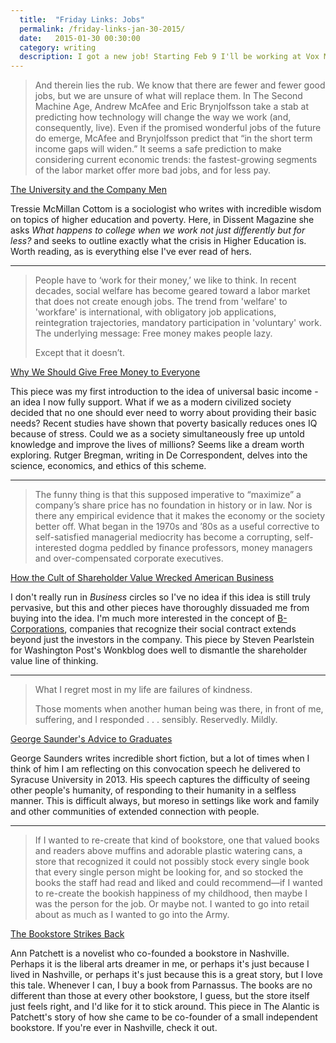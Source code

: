 ```yaml
---
  title:  "Friday Links: Jobs"
  permalink: /friday-links-jan-30-2015/
  date:   2015-01-30 00:30:00
  category: writing
  description: I got a new job! Starting Feb 9 I'll be working at Vox Media as a front-end engineer. Since I'm thinking about employment and jobs today here are some essays that have shaped my thinking on the topic in the past few years.
---
```


> And therein lies the rub. We know that there are fewer and fewer good jobs, but we are unsure of what will replace them. In The Second Machine Age, Andrew McAfee and Eric Brynjolfsson take a stab at predicting how technology will change the way we work (and, consequently, live). Even if the promised wonderful jobs of the future do emerge, McAfee and Brynjolfsson predict that “in the short term income gaps will widen.” It seems a safe prediction to make considering current economic trends: the fastest-growing segments of the labor market offer more bad jobs, and for less pay.

[The University and the Company Men](http://www.dissentmagazine.org/article/the-university-and-the-company-man)

Tressie McMillan Cottom is a sociologist who writes with incredible wisdom on topics of higher education and poverty. Here, in Dissent Magazine she asks _What happens to college when we work not just differently but for less?_ and seeks to outline exactly what the crisis in Higher Education is. Worth reading, as is everything else I've ever read of hers.

<hr/>

> People have to ‘work for their money,’ we like to think. In recent decades, social welfare has become geared toward a labor market that does not create enough jobs. The trend from 'welfare' to 'workfare' is international, with obligatory job applications, reintegration trajectories, mandatory participation in 'voluntary' work. The underlying message: Free money makes people lazy.
>
>Except that it doesn’t.

[Why We Should Give Free Money to Everyone](https://decorrespondent.nl/541/why-we-should-give-free-money-to-everyone/31639050894-e44e2c00)

This piece was my first introduction to the idea of universal basic income - an idea I now fully support. What if we as a modern civilized society decided that no one should ever need to worry about providing their basic needs? Recent studies have shown that poverty basically reduces ones IQ because of stress. Could we as a society simultaneously free up untold knowledge and improve the lives of millions? Seems like a dream worth exploring. Rutger Bregman, writing in De Correspondent, delves into the science, economics, and ethics of this scheme.

<hr />

>The funny thing is that this supposed imperative to “maximize” a company’s share price has no foundation in history or in law. Nor is there any empirical evidence that it makes the economy or the society better off. What began in the 1970s and ’80s as a useful corrective to self-satisfied managerial mediocrity has become a corrupting, self-interested dogma peddled by finance professors, money managers and over-compensated corporate executives.

[How the Cult of Shareholder Value Wrecked American Business](http://www.washingtonpost.com/blogs/wonkblog/wp/2013/09/09/how-the-cult-of-shareholder-value-wrecked-american-business/)

I don't really run in _Business_ circles so I've no idea if this idea is still truly pervasive, but this and other pieces have thoroughly dissuaded me from buying into the idea. I'm much more interested in the concept of [B-Corporations](http://www.newyorker.com/magazine/2014/08/04/companies-benefits), companies that recognize their social contract extends beyond just the investors in the company. This piece by Steven Pearlstein for Washington Post's Wonkblog does well to dismantle the shareholder value line of thinking.

<hr />

> What I regret most in my life are failures of kindness.
>
> Those moments when another human being was there, in front of me, suffering, and I responded . . . sensibly. Reservedly. Mildly.

[George Saunder's Advice to Graduates](http://6thfloor.blogs.nytimes.com/2013/07/31/george-saunderss-advice-to-graduates/?_r=0)

George Saunders writes incredible short fiction, but a lot of times when I think of him I am reflecting on this convocation speech he delivered to Syracuse University in 2013. His speech captures the difficulty of seeing other people's humanity, of responding to their humanity in a selfless manner. This is difficult always, but moreso in settings like work and family and other communities of extended connection with people.

<hr />

> If I wanted to re-create that kind of bookstore, one that valued books and readers above muffins and adorable plastic watering cans, a store that recognized it could not possibly stock every single book that every single person might be looking for, and so stocked the books the staff had read and liked and could recommend—if I wanted to re-create the bookish happiness of my childhood, then maybe I was the person for the job. Or maybe not. I wanted to go into retail about as much as I wanted to go into the Army.

[The Bookstore Strikes Back](http://www.theatlantic.com/magazine/archive/2012/12/the-bookstore-strikes-back/309164/1/)

Ann Patchett is a novelist who co-founded a bookstore in Nashville. Perhaps it is the liberal arts dreamer in me, or perhaps it's just because I lived in Nashville, or perhaps it's just because this is a great story, but I love this tale. Whenever I can, I buy a book from Parnassus. The books are no different than those at every other bookstore, I guess, but the store itself just feels right, and I'd like for it to stick around. This piece in The Alantic is Patchett's story of how she came to be co-founder of a small independent bookstore. If you're ever in Nashville, check it out.
